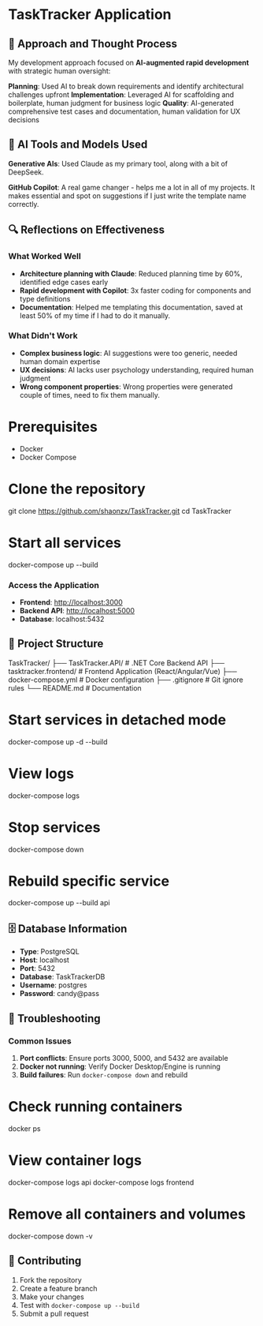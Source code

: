 ﻿# TaskTracker Application

## 🧠 Approach and Thought Process

My development approach focused on **AI-augmented rapid development** with strategic human oversight:

**Planning**: Used AI to break down requirements and identify architectural challenges upfront **Implementation**: Leveraged AI for scaffolding and boilerplate, human judgment for business logic **Quality**: AI-generated comprehensive test cases and documentation, human validation for UX decisions

## 🤖 AI Tools and Models Used

**Generative AIs**: Used Claude as my primary tool, along with a bit of DeepSeek.

**GitHub Copilot**: A real game changer - helps me a lot in all of my projects. It makes essential and spot on suggestions if I just write the template name correctly.

## 🔍 Reflections on Effectiveness

### What Worked Well
-   **Architecture planning with Claude**: Reduced planning time by 60%, identified edge cases early
-   **Rapid development with Copilot**: 3x faster coding for components and type definitions
-   **Documentation**: Helped me templating this documentation, saved at least 50% of my time if I had to do it manually.

### What Didn't Work
-   **Complex business logic**: AI suggestions were too generic, needed human domain expertise
-   **UX decisions**: AI lacks user psychology understanding, required human judgment
-   **Wrong component properties**: Wrong properties were generated couple of times, need to fix them manually.


# Prerequisites
-   Docker    
-   Docker Compose

# Clone the repository
git clone https://github.com/shaonzx/TaskTracker.git
cd TaskTracker

# Start all services
docker-compose up --build

### Access the Application
-   **Frontend**: [http://localhost:3000](http://localhost:3000)    
-   **Backend API**: [http://localhost:5000](http://localhost:5000)    
-   **Database**: localhost:5432    

## 📁 Project Structure
TaskTracker/
├── TaskTracker.API/          # .NET Core Backend API
├── tasktracker.frontend/     # Frontend Application (React/Angular/Vue)
├── docker-compose.yml        # Docker configuration
├── .gitignore               # Git ignore rules
└── README.md                # Documentation

# Start services in detached mode
docker-compose up -d --build

# View logs
docker-compose logs

# Stop services
docker-compose down

# Rebuild specific service
docker-compose up --build api

## 🗄️ Database Information

-   **Type**: PostgreSQL    
-   **Host**: localhost
-   **Port**: 5432    
-   **Database**: TaskTrackerDB   
-   **Username**: postgres    
-   **Password**: candy@pass
    

## 🔧 Troubleshooting

### Common Issues
1.  **Port conflicts**: Ensure ports 3000, 5000, and 5432 are available    
2.  **Docker not running**: Verify Docker Desktop/Engine is running    
3.  **Build failures**: Run `docker-compose down` and rebuild

# Check running containers
docker ps

# View container logs
docker-compose logs api
docker-compose logs frontend

# Remove all containers and volumes
docker-compose down -v    

## 🤝 Contributing
1.  Fork the repository    
2.  Create a feature branch    
3.  Make your changes    
4.  Test with `docker-compose up --build`    
5.  Submit a pull request

